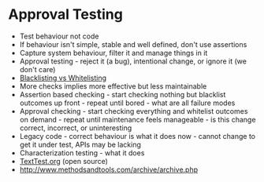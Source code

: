 # Approval Testing</strong>

- Test behaviour not code
- If behaviour isn't simple, stable and well defined, don't use assertions
- Capture system behaviour, filter it and manage things in it
- Approval testing - reject it (a bug), intentional change, or ignore it (we don't care)
- [Blacklisting vs Whitelisting](https://dev.to/roesslerj/whitelist-testing-vs-blacklist-testing)
- More checks implies more effective but less maintainable
- Assertion based checking - start checking nothing but blacklist outcomes up front - repeat until bored - what are all failure modes
- Approval checking - start checking everything and whitelist outcomes on demand - repeat until maintenance feels manageable - is this change correct, incorrect, or uninteresting
- Legacy code - correct behaviour is what it does now - cannot change to get it under test, APIs may be lacking
- Characterization testing - what it does
- <a href="http://TextTest.org">TextTest.org</a> (open source)
- <a href="http://www.methodsandtools.com/archive/archive.php">http://www.methodsandtools.com/archive/archive.php</a>
